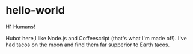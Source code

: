 # hello-world

H1 Humans!

Hubot here,I like Node.js and Coffeescript (that's what I'm made of!).
I've had tacos on the moon and find them far supperior to Earth tacos.
